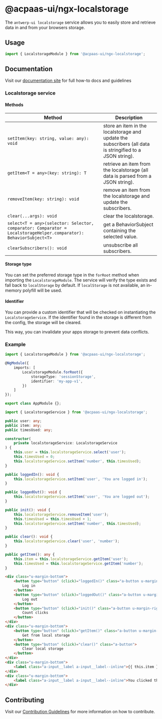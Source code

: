 # @acpaas-ui/ngx-localstorage

The `antwerp-ui localstorage` service allows you to easily store and retrieve data in and from your browsers storage.

## Usage

```typescript
import { LocalstorageModule } from '@acpaas-ui/ngx-localstorage';
```

## Documentation

Visit our [documentation site](https://antwerp-ui.digipolis.be/) for full how-to docs and guidelines

### Localstorage service

#### Methods

| Method         | Description |
| -----------    | -------------------------- |
| `setItem(key: string, value: any): void` | store an item in the localstorage and update the subscribers (all data is stringified to a JSON string). |
| `getItem<T = any>(key: string): T` | retrieve an item from the localstorage (all data is parsed from a JSON string). |
| `removeItem(key: string): void` | remove an item from the localstorage and update the subscribers. |
| `clear(...args): void` | clear the localstorage. |
| `select<T = any>(selector: Selector, comparator: Comparator = LocalstorageHelper.comparator): BehaviorSubject<T>` | get a BehaviorSubject containing the selected value. |
| `clearSubscribers(): void` | unsubscribe all subscribers. |

#### Storage type

You can set the preferred storage type in the `forRoot` method when importing the `LocalstorageModule`. The service will verify the type exists and fall back to `localStorage` by default. If `localStorage` is not available, an in-memory polyfill will be used.

#### Identifier

You can provide a custom identifier that will be checked on instantiating the `LocalstorageService`. If the identifier found in the storage is different from the config, the storage will be cleared.

This way, you can invalidate your apps storage to prevent data conflicts.

### Example

```typescript
import { LocalstorageModule } from '@acpaas-ui/ngx-localstorage';

@NgModule({
    imports: [
        LocalstorageModule.forRoot({
            storageType: 'sessionStorage',
            identifier: 'my-app-v1',
        })
    ]
});

export class AppModule {};
```

```typescript
import { LocalstorageService } from '@acpaas-ui/ngx-localstorage';

public user: any;
public item: any;
public timesUsed: any;

constructor(
    private localstorageService: LocalstorageService
) {
    this.user = this.localstorageService.select('user');
    this.timesUsed = 0;
    this.localstorageService.setItem('number', this.timesUsed);
}

public loggedIn(): void {
    this.localstorageService.setItem('user', 'You are logged in');
}

public loggedOut(): void {
    this.localstorageService.setItem('user', 'You are logged out');
}

public init(): void {
    this.localstorageService.removeItem('user');
    this.timesUsed = this.timesUsed + 1;
    this.localstorageService.setItem('number', this.timesUsed);
}

public clear(): void {
    this.localstorageService.clear('user', 'number');
}

public getItem(): any {
    this.item = this.localstorageService.getItem('user');
    this.timesUsed = this.localstorageService.getItem('number');
}
```

```html
<div class="u-margin-bottom">
    <button type="button" (click)="loggedIn()" class="a-button u-margin-right">
        Log in
    </button>
    <button type="button" (click)="loggedOut()" class="a-button u-margin-right">
        Log out
    </button>
    <button type="button" (click)="init()" class="a-button u-margin-right">
        Count clicks
    </button>
</div>
<div class="u-margin-bottom">
    <button type="button" (click)="getItem()" class="a-button u-margin-right">
        Get from local storage
    </button>
    <button type="button" (click)="clear()" class="a-button">
        Clear local storage
    </button>
</div>
<div class="u-margin-bottom">
    <label class="a-input__label a-input__label--inline">{{ this.item }}</label>
</div>
<div class="u-margin-bottom">
    <label class="a-input__label a-input__label--inline">You clicked the count clicks button this many times: {{ this.timesUsed }}</label>
</div>
```

## Contributing

Visit our [Contribution Guidelines](../../CONTRIBUTING.md) for more information on how to contribute.
